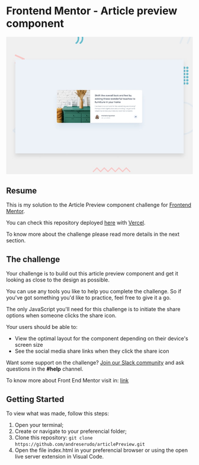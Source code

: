 # Frontend Mentor - Article preview component

![Design preview for the Article preview component coding challenge](./design/desktop-preview.jpg)

## Resume

This is my solution to the Article Preview component challenge for [Frontend Mentor](https://www.frontendmentor.io/). 

You can check this repository deployed [here](https://article-preview-umber.vercel.app/) with [Vercel](https://vercel.com/).

To know more about the challenge please read more details in the next section.

## The challenge

Your challenge is to build out this article preview component and get it looking as close to the design as possible.

You can use any tools you like to help you complete the challenge. So if you've got something you'd like to practice, feel free to give it a go.

The only JavaScript you'll need for this challenge is to initiate the share options when someone clicks the share icon.

Your users should be able to: 

- View the optimal layout for the component depending on their device's screen size
- See the social media share links when they click the share icon

Want some support on the challenge? [Join our Slack community](https://www.frontendmentor.io/slack) and ask questions in the **#help** channel.

To know more about Front End Mentor visit in: [link](https://www.frontendmentor.io/) 

## Getting Started

To view what was made, follow this steps:
1. Open your terminal;
2. Create or navigate to your preferencial folder;
3. Clone this repository: `git clone https://github.com/andreserudo/articlePreview.git` 
4. Open the file index.html in your preferencial browser or using the open live server extension in Visual Code.
